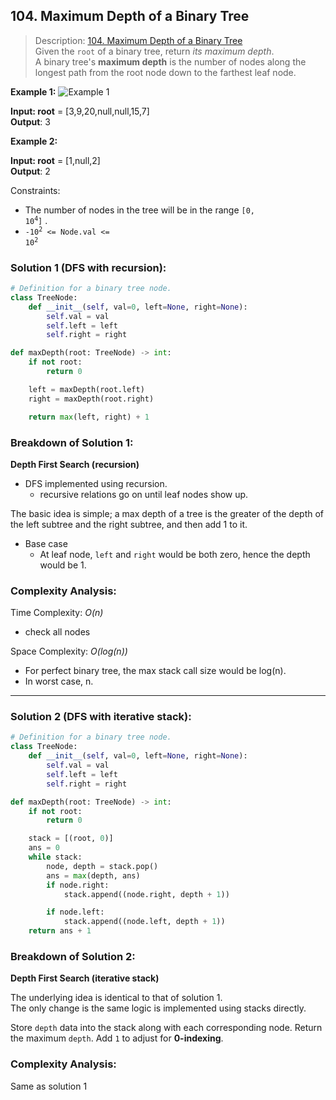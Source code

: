 ## 104. Maximum Depth of a Binary Tree

>Description: [104. Maximum Depth of a Binary Tree](https://leetcode.com/problems/maximum-depth-of-binary-tree/)\
Given the `root` of a binary tree, return *its maximum depth*.\
A binary tree's **maximum depth** is the number of nodes along the longest path from the root node down to the farthest leaf node.

**Example 1:**
![Example 1](https://assets.leetcode.com/uploads/2020/11/26/tmp-tree.jpg)


**Input: root** = [3,9,20,null,null,15,7]\
**Output**: 3

**Example 2:**

**Input: root** = [1,null,2]\
**Output**: 2
 

Constraints:

- The number of nodes in the tree will be in the range <code>[0, 10<sup>4</sup>]</code> .
- <code>-10<sup>2</sup> <= Node.val <= 10<sup>2</sup></code> 


### Solution 1 (DFS with recursion): 

```python
# Definition for a binary tree node.
class TreeNode:
    def __init__(self, val=0, left=None, right=None):
        self.val = val
        self.left = left
        self.right = right

def maxDepth(root: TreeNode) -> int:
    if not root:
        return 0

    left = maxDepth(root.left)
    right = maxDepth(root.right)

    return max(left, right) + 1
```
### Breakdown of Solution 1:

**Depth First Search (recursion)**

- DFS implemented using recursion.
    - recursive relations go on until leaf nodes show up.

The basic idea is simple; a max depth of a tree is the greater of the depth of the left subtree and the right subtree, and then add 1 to it.

- Base case
    - At leaf node, `left` and `right` would be both zero, hence the depth would be 1.


### Complexity Analysis:

Time Complexity: *O(n)*

- check all nodes

Space Complexity: *O(log(n))*

- For perfect binary tree, the max stack call size would be log(n).
- In worst case, n.
    
---

### Solution 2 (DFS with iterative stack): 

```python
# Definition for a binary tree node.
class TreeNode:
    def __init__(self, val=0, left=None, right=None):
        self.val = val
        self.left = left
        self.right = right

def maxDepth(root: TreeNode) -> int:
    if not root:
        return 0

    stack = [(root, 0)]
    ans = 0
    while stack:
        node, depth = stack.pop()
        ans = max(depth, ans)
        if node.right:
            stack.append((node.right, depth + 1))

        if node.left:
            stack.append((node.left, depth + 1))
    return ans + 1
```
### Breakdown of Solution 2:

**Depth First Search (iterative stack)**

The underlying idea is identical to that of solution 1.\
The only change is the same logic is implemented using stacks directly.

Store `depth` data into the stack along with each corresponding node.
Return the maximum `depth`. Add `1` to adjust for **0-indexing**.  


### Complexity Analysis:

Same as solution 1